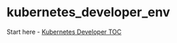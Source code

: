 # kubernetes_developer_env


Start here - [Kubernetes Developer TOC](./service-platform-toolkit/docs/00.shp-doc-toc.md)

